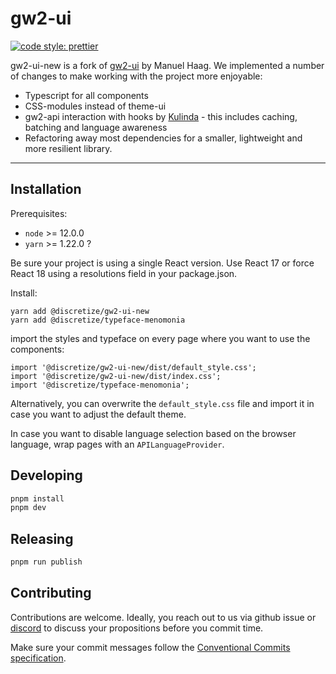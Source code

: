 # gw2-ui

[![code style: prettier](https://img.shields.io/badge/code_style-prettier-ff69b4.svg)](https://github.com/prettier/prettier)

gw2-ui-new is a fork of [gw2-ui](https://github.com/ManuelHaag/gw2-ui) by Manuel Haag. We implemented a number of changes to make working with the project more enjoyable:

- Typescript for all components
- CSS-modules instead of theme-ui
- gw2-api interaction with hooks by [Kulinda](https://kulinda.github.io/) - this includes caching, batching and language awareness
- Refactoring away most dependencies for a smaller, lightweight and more resilient library.

---

## Installation

Prerequisites:

- `node` >= 12.0.0
- `yarn` >= 1.22.0 ?

Be sure your project is using a single React version. Use React 17 or force React 18 using a resolutions field in your package.json.

Install:

```
yarn add @discretize/gw2-ui-new
yarn add @discretize/typeface-menomonia
```

import the styles and typeface on every page where you want to use the components:

```
import '@discretize/gw2-ui-new/dist/default_style.css';
import '@discretize/gw2-ui-new/dist/index.css';
import '@discretize/typeface-menomonia';
```

Alternatively, you can overwrite the `default_style.css` file and import it in case you want to adjust the default theme.

In case you want to disable language selection based on the browser language, wrap pages with an `APILanguageProvider`.

## Developing

```sh
pnpm install
pnpm dev
```

## Releasing

```sh
pnpm run publish
```

## Contributing

Contributions are welcome. Ideally, you reach out to us via github issue or [discord](https://discretize.eu) to discuss your propositions before you commit time.

Make sure your commit messages follow the [Conventional Commits specification](https://www.conventionalcommits.org/en/v1.0.0/#summary).
